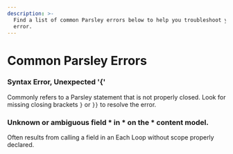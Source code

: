 ```yaml
---
description: >-
  Find a list of common Parsley errors below to help you troubleshoot your
  error.
---
```


# Common Parsley Errors

### Syntax Error, Unexpected '{'

Commonly refers to a Parsley statement that is not properly closed. Look for missing closing brackets `}` or `}}` to resolve the error.

### Unknown or ambiguous field \* in \* on the \* content model.

Often results from calling a field in an Each Loop without scope properly declared.

